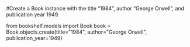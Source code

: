 #Create a Book instance with the title “1984”, author “George Orwell”, and publication year 1949.

from bookshelf.models import Book 
book = Book.objects.create(title="1984", author="George Orwell", publication_year=1949)